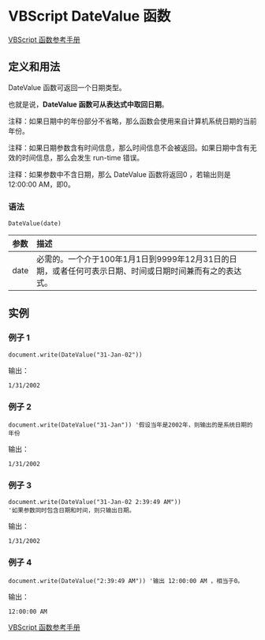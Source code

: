 # VBScript DateValue 函数

[VBScript 函数参考手册](/vbscript/vbscript_ref_functions.asp "VBScript 函数")

## 定义和用法

DateValue 函数可返回一个日期类型。

也就是说，**DateValue 函数可从表达式中取回日期**。

注释：如果日期中的年份部分不省略，那么函数会使用来自计算机系统日期的当前年份。

注释：如果日期参数含有时间信息，那么时间信息不会被返回。如果日期中含有无效的时间信息，那么会发生 run-time 错误。

注释：如果参数中不含日期，那么 DateValue 函数将返回0 ，若输出则是12:00:00 AM，即0。

### 语法

```
DateValue(date)
```

| 参数 | 描述 |
| :-- | :-- |
| date | 必需的。一个介于100年1月1日到9999年12月31日的日期，或者任何可表示日期、时间或日期时间兼而有之的表达式。 |

## 实例

### 例子 1

```
document.write(DateValue("31-Jan-02"))
```

输出：

```
1/31/2002
```

### 例子 2

```
document.write(DateValue("31-Jan")) '假设当年是2002年，则输出的是系统日期的年份
```

输出：

```
1/31/2002
```

### 例子 3

```
document.write(DateValue("31-Jan-02 2:39:49 AM"))
'如果参数同时包含日期和时间，则只输出日期。
```

输出：

```
1/31/2002
```

### 例子 4

```
document.write(DateValue("2:39:49 AM")) '输出 12:00:00 AM ，相当于0。
```

输出：

```
12:00:00 AM
```

[VBScript 函数参考手册](/vbscript/vbscript_ref_functions.asp "VBScript 函数")

